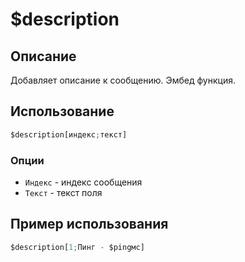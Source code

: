 # $description

## Описание
Добавляет описание к сообщению. Эмбед функция.
## Использование
```js
$description[индекс;текст]
```

### Опции
- `Индекс` - индекс сообщения
- `Teкст` - текст поля 

## Пример использования
```js
$description[1;Пинг - $pingмс]
```

